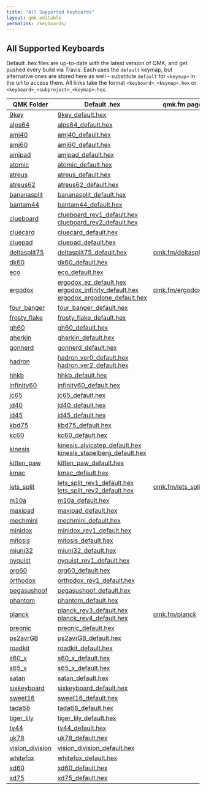 ```yaml
---
title: "All Supported Keyboards"
layout: qmk-editable
permalink: /keyboards/
---
```

## All Supported Keyboards

Default .hex files are up-to-date with the latest version of QMK, and get pushed every build via Travis. Each uses the `default` keymap, but alternative ones are stored here as well - substitute `default` for `<keymap>` in the url to access them. All links take the format `<keyboard>_<keymap>.hex` or `<keyboard>_<subproject>_<keymap>.hex`.


| QMK Folder | Default .hex | qmk.fm page |
| --- | --- | --- |
| <i class="fa fa-github" aria-hidden="true"></i> [9key](https://github.com/qmk/qmk_firmware/blob/master/keyboards/9key) | [9key_default.hex](9key_default.hex) | |
| <i class="fa fa-github" aria-hidden="true"></i> [alps64](https://github.com/qmk/qmk_firmware/blob/master/keyboards/alps64) | [alps64_default.hex](alps64_default.hex) | |
| <i class="fa fa-github" aria-hidden="true"></i> [amj40](https://github.com/qmk/qmk_firmware/blob/master/keyboards/amj40) | [amj40_default.hex](amj40_default.hex) | |
| <i class="fa fa-github" aria-hidden="true"></i> [amj60](https://github.com/qmk/qmk_firmware/blob/master/keyboards/amj60) | [amj60_default.hex](amj60_default.hex) | |
| <i class="fa fa-github" aria-hidden="true"></i> [amjpad](https://github.com/qmk/qmk_firmware/blob/master/keyboards/amjpad) | [amjpad_default.hex](amjpad_default.hex) | |
| <i class="fa fa-github" aria-hidden="true"></i> [atomic](https://github.com/qmk/qmk_firmware/blob/master/keyboards/atomic) | [atomic_default.hex](atomic_default.hex) | |
| <i class="fa fa-github" aria-hidden="true"></i> [atreus](https://github.com/qmk/qmk_firmware/blob/master/keyboards/atreus) | [atreus_default.hex](atreus_default.hex) | |
| <i class="fa fa-github" aria-hidden="true"></i> [atreus62](https://github.com/qmk/qmk_firmware/blob/master/keyboards/atreus62) | [atreus62_default.hex](atreus62_default.hex) | |
| <i class="fa fa-github" aria-hidden="true"></i> [bananasplit](https://github.com/qmk/qmk_firmware/blob/master/keyboards/bananasplit) | [bananasplit_default.hex](bananasplit_default.hex) | |
| <i class="fa fa-github" aria-hidden="true"></i> [bantam44](https://github.com/qmk/qmk_firmware/blob/master/keyboards/bantam44) | [bantam44_default.hex](bantam44_default.hex) | |
| <i class="fa fa-github" aria-hidden="true"></i> [clueboard](https://github.com/qmk/qmk_firmware/blob/master/keyboards/clueboard) | [clueboard_rev1_default.hex](clueboard_rev1_default.hex)<br />[clueboard_rev2_default.hex](clueboard_rev2_default.hex) | |
| <i class="fa fa-github" aria-hidden="true"></i> [cluecard](https://github.com/qmk/qmk_firmware/blob/master/keyboards/cluecard) | [cluecard_default.hex](cluecard_default.hex) | |
| <i class="fa fa-github" aria-hidden="true"></i> [cluepad](https://github.com/qmk/qmk_firmware/blob/master/keyboards/cluepad) | [cluepad_default.hex](cluepad_default.hex) | |
| <i class="fa fa-github" aria-hidden="true"></i> [deltasplit75](https://github.com/qmk/qmk_firmware/blob/master/keyboards/deltasplit75) | [deltasplit75_default.hex](deltasplit75_default.hex) | [qmk.fm/deltasplit75](/deltasplit75/) |
| <i class="fa fa-github" aria-hidden="true"></i> [dk60](https://github.com/qmk/qmk_firmware/blob/master/keyboards/dk60) | [dk60_default.hex](dk60_default.hex) | |
| <i class="fa fa-github" aria-hidden="true"></i> [eco](https://github.com/qmk/qmk_firmware/blob/master/keyboards/eco) | [eco_default.hex](eco_default.hex) | |
| <i class="fa fa-github" aria-hidden="true"></i> [ergodox](https://github.com/qmk/qmk_firmware/blob/master/keyboards/ergodox) | [ergodox_ez_default.hex](ergodox_ez_default.hex)<br />[ergodox_infinity_default.hex](ergodox_infinity_default.hex)<br />[ergodox_ergodone_default.hex](ergodox_ergodone_default.hex) | [qmk.fm/ergodox](/ergodox/) |
| <i class="fa fa-github" aria-hidden="true"></i> [four_banger](https://github.com/qmk/qmk_firmware/blob/master/keyboards/four_banger) | [four_banger_default.hex](four_banger_default.hex) | |
| <i class="fa fa-github" aria-hidden="true"></i> [frosty_flake](https://github.com/qmk/qmk_firmware/blob/master/keyboards/frosty_flake) | [frosty_flake_default.hex](frosty_flake_default.hex) | |
| <i class="fa fa-github" aria-hidden="true"></i> [gh60](https://github.com/qmk/qmk_firmware/blob/master/keyboards/gh60) | [gh60_default.hex](gh60_default.hex) | |
| <i class="fa fa-github" aria-hidden="true"></i> [gherkin](https://github.com/qmk/qmk_firmware/blob/master/keyboards/gherkin) | [gherkin_default.hex](gherkin_default.hex) | |
| <i class="fa fa-github" aria-hidden="true"></i> [gonnerd](https://github.com/qmk/qmk_firmware/blob/master/keyboards/gonnerd) | [gonnerd_default.hex](gonnerd_default.hex) | |
| <i class="fa fa-github" aria-hidden="true"></i> [hadron](https://github.com/qmk/qmk_firmware/blob/master/keyboards/hadron) | [hadron_ver0_default.hex](hadron_ver0_default.hex)<br />[hadron_ver2_default.hex](hadron_ver2_default.hex) | |
| <i class="fa fa-github" aria-hidden="true"></i> [hhkb](https://github.com/qmk/qmk_firmware/blob/master/keyboards/hhkb) | [hhkb_default.hex](hhkb_default.hex) | |
| <i class="fa fa-github" aria-hidden="true"></i> [infinity60](https://github.com/qmk/qmk_firmware/blob/master/keyboards/infinity60) | [infinity60_default.hex](infinity60_default.hex) | |
| <i class="fa fa-github" aria-hidden="true"></i> [jc65](https://github.com/qmk/qmk_firmware/blob/master/keyboards/jc65) | [jc65_default.hex](jc65_default.hex) | |
| <i class="fa fa-github" aria-hidden="true"></i> [jd40](https://github.com/qmk/qmk_firmware/blob/master/keyboards/jd40) | [jd40_default.hex](jd40_default.hex) | |
| <i class="fa fa-github" aria-hidden="true"></i> [jd45](https://github.com/qmk/qmk_firmware/blob/master/keyboards/jd45) | [jd45_default.hex](jd45_default.hex) | |
| <i class="fa fa-github" aria-hidden="true"></i> [kbd75](https://github.com/qmk/qmk_firmware/blob/master/keyboards/kbd75) | [kbd75_default.hex](kbd75_default.hex) | |
| <i class="fa fa-github" aria-hidden="true"></i> [kc60](https://github.com/qmk/qmk_firmware/blob/master/keyboards/kc60) | [kc60_default.hex](kc60_default.hex) | |
| <i class="fa fa-github" aria-hidden="true"></i> [kinesis](https://github.com/qmk/qmk_firmware/blob/master/keyboards/inesis) | [kinesis_alvicstep_default.hex](kinesis_alvicstep_default.hex)<br />[kinesis_stapelberg_default.hex](kinesis_stapelberg_default.hex) | |
| <i class="fa fa-github" aria-hidden="true"></i> [kitten_paw](https://github.com/qmk/qmk_firmware/blob/master/keyboards/kitten_paw) | [kitten_paw_default.hex](kitten_paw_default.hex) | |
| <i class="fa fa-github" aria-hidden="true"></i> [kmac](https://github.com/qmk/qmk_firmware/blob/master/keyboards/kmac) | [kmac_default.hex](kmac_default.hex) | |
| <i class="fa fa-github" aria-hidden="true"></i> [lets_split](https://github.com/qmk/qmk_firmware/blob/master/keyboards/lets_split) | [lets_split_rev1_default.hex](lets_split_rev1_default.hex)<br />[lets_split_rev2_default.hex](lets_split_rev2_default.hex) | [qmk.fm/lets_split](/lets_split/) |
| <i class="fa fa-github" aria-hidden="true"></i> [m10a](https://github.com/qmk/qmk_firmware/blob/master/keyboards/m10a) | [m10a_default.hex](m10a_default.hex) | |
| <i class="fa fa-github" aria-hidden="true"></i> [maxipad](https://github.com/qmk/qmk_firmware/blob/master/keyboards/maxipad) | [maxipad_default.hex](maxipad_default.hex) | |
| <i class="fa fa-github" aria-hidden="true"></i> [mechmini](https://github.com/qmk/qmk_firmware/blob/master/keyboards/mechmini) | [mechmini_default.hex](mechmini_default.hex) | |
| <i class="fa fa-github" aria-hidden="true"></i> [minidox](https://github.com/qmk/qmk_firmware/blob/master/keyboards/minidox) | [minidox_rev1_default.hex](minidox_rev1_default.hex) | |
| <i class="fa fa-github" aria-hidden="true"></i> [mitosis](https://github.com/qmk/qmk_firmware/blob/master/keyboards/mitosis) | [mitosis_default.hex](mitosis_default.hex) | |
| <i class="fa fa-github" aria-hidden="true"></i> [miuni32](https://github.com/qmk/qmk_firmware/blob/master/keyboards/miuni32) | [miuni32_default.hex](miuni32_default.hex) | |
| <i class="fa fa-github" aria-hidden="true"></i> [nyquist](https://github.com/qmk/qmk_firmware/blob/master/keyboards/nyquist) | [nyquist_rev1_default.hex](nyquist_rev1_default.hex) | |
| <i class="fa fa-github" aria-hidden="true"></i> [org60](https://github.com/qmk/qmk_firmware/blob/master/keyboards/org60) | [org60_default.hex](org60_default.hex) | |
| <i class="fa fa-github" aria-hidden="true"></i> [orthodox](https://github.com/qmk/qmk_firmware/blob/master/keyboards/orthodox) | [orthodox_rev1_default.hex](orthodox_rev1_default.hex) | |
| <i class="fa fa-github" aria-hidden="true"></i> [pegasushoof](https://github.com/qmk/qmk_firmware/blob/master/keyboards/pegasushoof) | [pegasushoof_default.hex](pegasushoof_default.hex) | |
| <i class="fa fa-github" aria-hidden="true"></i> [phantom](https://github.com/qmk/qmk_firmware/blob/master/keyboards/phantom) | [phantom_default.hex](phantom_default.hex) | |
| <i class="fa fa-github" aria-hidden="true"></i> [planck](https://github.com/qmk/qmk_firmware/blob/master/keyboards/lanck) | [planck_rev3_default.hex](planck_rev3_default.hex)<br />[planck_rev4_default.hex](planck_rev4_default.hex) | [qmk.fm/planck](/planck/)|
| <i class="fa fa-github" aria-hidden="true"></i> [preonic](https://github.com/qmk/qmk_firmware/blob/master/keyboards/preonic) | [preonic_default.hex](preonic_default.hex) | |
| <i class="fa fa-github" aria-hidden="true"></i> [ps2avrGB](https://github.com/qmk/qmk_firmware/blob/master/keyboards/ps2avrGB) | [ps2avrGB_default.hex](ps2avrGB_default.hex) | |
| <i class="fa fa-github" aria-hidden="true"></i> [roadkit](https://github.com/qmk/qmk_firmware/blob/master/keyboards/roadkit) | [roadkit_default.hex](roadkit_default.hex) | |
| <i class="fa fa-github" aria-hidden="true"></i> [s60_x](https://github.com/qmk/qmk_firmware/blob/master/keyboards/s60_x) | [s60_x_default.hex](s60_x_default.hex) | |
| <i class="fa fa-github" aria-hidden="true"></i> [s65_x](https://github.com/qmk/qmk_firmware/blob/master/keyboards/s65_x) | [s65_x_default.hex](s65_x_default.hex) | |
| <i class="fa fa-github" aria-hidden="true"></i> [satan](https://github.com/qmk/qmk_firmware/blob/master/keyboards/satan) | [satan_default.hex](satan_default.hex) | |
| <i class="fa fa-github" aria-hidden="true"></i> [sixkeyboard](https://github.com/qmk/qmk_firmware/blob/master/keyboards/sixkeyboard) | [sixkeyboard_default.hex](sixkeyboard_default.hex) | |
| <i class="fa fa-github" aria-hidden="true"></i> [sweet16](https://github.com/qmk/qmk_firmware/blob/master/keyboards/sweet16) | [sweet16_default.hex](sweet16_default.hex) | |
| <i class="fa fa-github" aria-hidden="true"></i> [tada68](https://github.com/qmk/qmk_firmware/blob/master/keyboards/tada68) | [tada68_default.hex](tada68_default.hex) | |
| <i class="fa fa-github" aria-hidden="true"></i> [tiger_lily](https://github.com/qmk/qmk_firmware/blob/master/keyboards/tiger_lily) | [tiger_lily_default.hex](tiger_lily_default.hex) | |
| <i class="fa fa-github" aria-hidden="true"></i> [tv44](https://github.com/qmk/qmk_firmware/blob/master/keyboards/tv44) | [tv44_default.hex](tv44_default.hex) | |
| <i class="fa fa-github" aria-hidden="true"></i> [uk78](https://github.com/qmk/qmk_firmware/blob/master/keyboards/uk78) | [uk78_default.hex](uk78_default.hex) | |
| <i class="fa fa-github" aria-hidden="true"></i> [vision_division](https://github.com/qmk/qmk_firmware/blob/master/keyboards/vision_division) | [vision_division_default.hex](vision_division_default.hex) | |
| <i class="fa fa-github" aria-hidden="true"></i> [whitefox](https://github.com/qmk/qmk_firmware/blob/master/keyboards/whitefox) | [whitefox_default.hex](whitefox_default.hex) | |
| <i class="fa fa-github" aria-hidden="true"></i> [xd60](https://github.com/qmk/qmk_firmware/blob/master/keyboards/xd60) | [xd60_default.hex](xd60_default.hex) | |
| <i class="fa fa-github" aria-hidden="true"></i> [xd75](https://github.com/qmk/qmk_firmware/blob/master/keyboards/xd75) | [xd75_default.hex](xd75_default.hex) | |